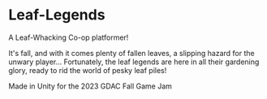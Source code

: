 # Leaf-Legends
A Leaf-Whacking Co-op platformer!

It's fall, and with it comes plenty of fallen leaves, a slipping hazard for the unwary player...
Fortunately, the leaf legends are here in all their gardening glory, ready to rid the world of pesky leaf piles!

Made in Unity for the 2023 GDAC Fall Game Jam
